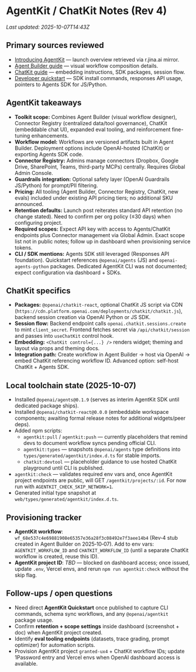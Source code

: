# AgentKit / ChatKit Notes (Rev 4)

_Last updated: 2025-10-07T14:43Z_

## Primary sources reviewed
- [Introducing AgentKit](https://openai.com/index/introducing-agentkit/) — launch overview retrieved via r.jina.ai mirror.
- [Agent Builder guide](https://platform.openai.com/docs/guides/agent-builder) — visual workflow composition details.
- [ChatKit guide](https://platform.openai.com/docs/guides/chatkit) — embedding instructions, SDK packages, session flow.
- [Developer quickstart](https://platform.openai.com/docs/quickstart/agentkit) — SDK install commands, responses API usage, pointers to Agents SDK for JS/Python.

## AgentKit takeaways
- **Toolkit scope:** Combines Agent Builder (visual workflow designer), Connector Registry (centralized data/tool governance), ChatKit (embeddable chat UI), expanded eval tooling, and reinforcement fine-tuning enhancements.
- **Workflow model:** Workflows are versioned artifacts built in Agent Builder. Deployment options include OpenAI-hosted (ChatKit) or exporting Agents SDK code.
- **Connector Registry:** Admins manage connectors (Dropbox, Google Drive, SharePoint, Teams, third-party MCPs) centrally. Requires Global Admin Console.
- **Guardrails integration:** Optional safety layer (OpenAI Guardrails JS/Python) for prompt/PII filtering.
- **Pricing:** All tooling (Agent Builder, Connector Registry, ChatKit, new evals) included under existing API pricing tiers; no additional SKU announced.
- **Retention defaults:** Launch post reiterates standard API retention (no change stated). Need to confirm per org policy (≤30 days) when configuring project.
- **Required scopes:** Expect API key with access to Agents/ChatKit endpoints plus Connector management via Global Admin. Exact scope list not in public notes; follow up in dashboard when provisioning service tokens.
- **CLI / SDK mentions:** Agents SDK still leveraged (Responses API foundation). Quickstart references `@openai/agents` (JS) and `openai-agents-python` packages. Dedicated AgentKit CLI was not documented; expect configuration via dashboard + SDKs.

## ChatKit specifics
- **Packages:** `@openai/chatkit-react`, optional ChatKit JS script via CDN (`https://cdn.platform.openai.com/deployments/chatkit/chatkit.js`), backend session creation via OpenAI Python or JS SDK.
- **Session flow:** Backend endpoint calls `openai.chatkit.sessions.create` to mint `client_secret`. Frontend fetches secret via `/api/chatkit/session` and passes into `useChatKit` control hook.
- **Embedding:** `<ChatKit control={...} />` renders widget; theming and layout via props and theming docs.
- **Integration path:** Create workflow in Agent Builder → host via OpenAI → embed ChatKit referencing workflow ID. Advanced option: self-host ChatKit + Agents SDK.

## Local toolchain state (2025-10-07)
- Installed `@openai/agents@0.1.9` (serves as interim AgentKit SDK until dedicated package ships).
- Installed `@openai/chatkit-react@0.0.0` (embeddable workspace components; awaiting formal release notes for additional widgets/peer deps).
- Added npm scripts:
  - `agentkit:pull` / `agentkit:push` — currently placeholders that remind devs to document workflow syncs pending official CLI.
  - `agentkit:types` — snapshots `@openai/agents` type definitions into `types/generated/agentkit/index.d.ts` for stable imports.
  - `chatkit:devtool` — placeholder guidance to use hosted ChatKit playground until CLI is published.
- `agentkit:check` — validates required env vars and, once AgentKit project endpoints are public, will GET `/agentkit/projects/:id`. For now run with `AGENTKIT_CHECK_SKIP_NETWORK=1`.
- Generated initial type snapshot at `web/types/generated/agentkit/index.d.ts`.

## Provisioning tracker
- **AgentKit workflow**: `wf_68e537c4e69881908e65357e36a28f3c08492e7f3aee14b4` (Rev‑4 stub created in Agent Builder on 2025‑10‑07). Add to env vars: `AGENTKIT_WORKFLOW_ID` and `CHATKIT_WORKFLOW_ID` (until a separate ChatKit workflow is created, reuse this ID).
- **AgentKit project ID**: _TBD_ — blocked on dashboard access; once issued, update `.env`, Vercel envs, and rerun `npm run agentkit:check` without the skip flag.

## Follow-ups / open questions
- Need direct **AgentKit Quickstart** once published to capture CLI commands, schema sync workflows, and any `@openai/agentkit` package usage.
- Confirm **retention + scope settings** inside dashboard (screenshot + doc) when AgentKit project created.
- Identify **eval tooling endpoints** (datasets, trace grading, prompt optimizer) for automation scripts.
- Provision AgentKit project `granted-ux4` + ChatKit workflow IDs; update 1Password entry and Vercel envs when OpenAI dashboard access is available.
